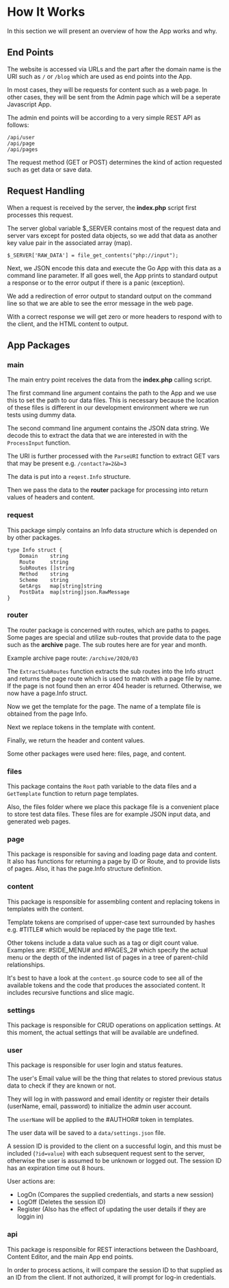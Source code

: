 # How It Works
In this section we will present an overview of how the App works and why.

## End Points
The website is accessed via URLs and the part after the domain name is the URI such as `/` or `/blog` which are used as end points into the App.

In most cases, they will be requests for content such as a web page. In other cases, they will be sent from the Admin page which will be a seperate Javascript App.

The admin end points will be according to a very simple REST API as follows:

    /api/user
    /api/page
    /api/pages

The request method (GET or POST) determines the kind of action requested such as get data or save data.

## Request Handling
When a request is received by the server, the **index.php** script first processes this request.

The server global variable $_SERVER contains most of the request data and server vars except for posted data objects, so we add that data as another key value pair in the associated array (map).

    $_SERVER['RAW_DATA'] = file_get_contents("php://input");

Next, we JSON encode this data and execute the Go App with this data as a command line parameter. If all goes well, the App prints to standard output a response or to the error output if there is a panic (exception).

We add a redirection of error output to standard output on the command line so that we are able to see the error message in the web page.

With a correct response we will get zero or more headers to respond with to the client, and the HTML content to output.

## App Packages

### main
The main entry point receives the data from the **index.php** calling script.

The first command line argument contains the path to the App and we use this to set the path to our data files. This is necessary because the location of these files is different in our development environment where we run tests using dummy data.

The second command line argument contains the JSON data string. We decode this to extract the data that we are interested in with the `ProcessInput` function.

The URI is further processed with the `ParseURI` function to extract GET vars that may be present e.g. `/contact?a=2&b=3`

The data is put into a `reqest.Info` structure.

Then we pass the data to the **router** package for processing into return values of headers and content.

### request
This package simply contains an Info data structure which is depended on by other packages.

    type Info struct {
        Domain    string
        Route     string
        SubRoutes []string
        Method    string
        Scheme    string
        GetArgs   map[string]string
        PostData  map[string]json.RawMessage
    }



### router
The router package is concerned with routes, which are paths to pages. Some pages are special and utilize sub-routes that provide data to the page such as the **archive** page. The sub routes here are for year and month.

Example archive page route: `/archive/2020/03`

The `ExtractSubRoutes` function extracts the sub routes into the Info struct and returns the page route which is used to match with a page file by name. If the page is not found then an error 404 header is returned. Otherwise, we now have a page.Info struct.

Now we get the template for the page. The name of a template file is obtained from the page Info.

Next we replace tokens in the template with content.

Finally, we return the header and content values.

Some other packages were used here: files, page, and content.

### files
This package contains the `Root` path variable to the data files and a `GetTemplate` function to return page templates.

Also, the files folder where we place this package file is a convenient place to store test data files. These files are for example JSON input data, and generated web pages.

### page
This package is responsible for saving and loading page data and content. It also has functions for returning a page by ID or Route, and to provide lists of pages. Also, it has the page.Info structure definition.

### content
This package is responsible for assembling content and replacing tokens in templates with the content.

Template tokens are comprised of upper-case text surrounded by hashes e.g. #TITLE# which would be replaced by the page title text.

Other tokens include a data value such as a tag or digit count value. Examples are: #SIDE_MENU# and #PAGES_2# which specify the actual menu or the depth of the indented list of pages in a tree of parent-child relationships.

It's best to have a look at the `content.go` source code to see all of the available tokens and the code that produces the associated content. It includes recursive functions and slice magic.

### settings
This package is responsible for CRUD operations on application settings. At this moment, the actual settings that will be available are undefined.

### user
This package is responsible for user login and status features.

The user's Email value will be the thing that relates to stored previous status data to check if they are known or not.

They will log in with password and email identity or register their details (userName, email, password) to initialize the admin user account.

The `userName` will be applied to the #AUTHOR# token in templates.

The user data will be saved to a `data/settings.json` file.

A session ID is provided to the client on a successful login, and this must be included (`?id=value`) with each subsequent request sent to the server, otherwise the user is assumed to be unknown or logged out. The session ID has an expiration time out 8 hours.

User actions are:
- LogOn (Compares the supplied credentials, and starts a new session)
- LogOff (Deletes the session ID)
- Register (Also has the effect of updating the user details if they are loggin in)

### api
This package is responsible for REST interactions between the Dashboard, Content Editor, and the main App end points.

In order to process actions, it will compare the session ID to that supplied as an ID from the client. If not authorized, it will prompt for log-in credentials.
